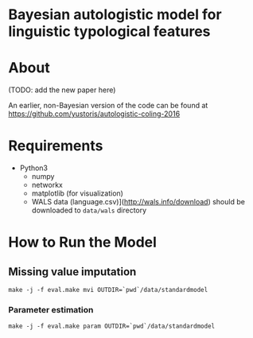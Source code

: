 Bayesian autologistic model for linguistic typological features
===================
# About

  (TODO: add the new paper here)

  An earlier, non-Bayesian version of the code can be found at https://github.com/yustoris/autologistic-coling-2016

# Requirements

- Python3
    - numpy
    - networkx
    - matplotlib (for visualization)
    - WALS data (language.csv)](http://wals.info/download) should be downloaded to `data/wals` directory

# How to Run the Model

## Missing value imputation

```
make -j -f eval.make mvi OUTDIR=`pwd`/data/standardmodel
```

### Parameter estimation

```
make -j -f eval.make param OUTDIR=`pwd`/data/standardmodel
```
